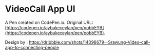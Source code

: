 # VideoCall App UI

A Pen created on CodePen.io. Original URL: [https://codepen.io/aybukeceylan/pen/pobbEYB](https://codepen.io/aybukeceylan/pen/pobbEYB).

Design by : https://dribbble.com/shots/14098679--Srawung-Video-call-app-to-connecting-people